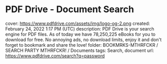 # PDF Drive - Document Search

cover: https://www.pdfdrive.com/assets/img/logo-og-2.png
created: February 24, 2022 1:17 PM (UTC)
description: PDF Drive is your search engine for PDF files. As of today we have 78,250,225 eBooks for you to download for free. No annoying ads, no download limits, enjoy it and don't forget to bookmark and share the love!
folder: BOOKMRKS-MTHRFCKR / SEARCH PARTY MTHRFCKR! / Documents
tags: Search, document
url: https://www.pdfdrive.com/search?q=password